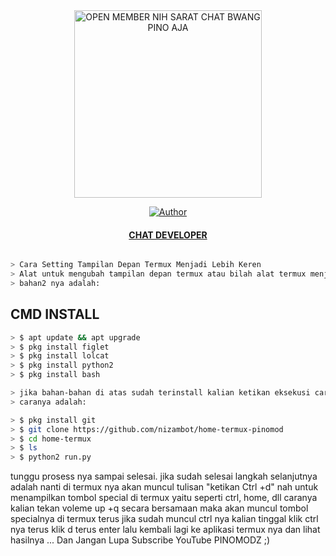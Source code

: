 <div align="center">
<img src="https://ibb.co/ZSRx8w2" alt="OPEN MEMBER NIH SARAT CHAT BWANG PINO AJA" width="300" />

>
>
>
</div>
<p align="center">
  <a href="https://github.com/nizambot/"><img title="Author" src="https://img.shields.io/badge/Author-PINODEV-red.svg?style=for-the-badge&logo=github" /></a>
  <h4 align="center">
  <a href="https://wa.me/6285869484139"> CHAT DEVELOPER </a>
</h4>
</p>

```bash

> Cara Setting Tampilan Depan Termux Menjadi Lebih Keren
> Alat untuk mengubah tampilan depan termux atau bilah alat termux menjadi lebih keren coba kalian unduh dulu aplikasi termux nya di play store gratis lalu kalau sudah kalian harus menginstal bahan2 nya dulu di aplikasi termux nya 
> bahan2 nya adalah:

```

## CMD INSTALL 
```bash 
> $ apt update && apt upgrade
> $ pkg install figlet
> $ pkg install lolcat
> $ pkg install python2
> $ pkg install bash

> jika bahan-bahan di atas sudah terinstall kalian ketikan eksekusi caranya.
> caranya adalah:

> $ pkg install git
> $ git clone https://github.com/nizambot/home-termux-pinomod
> $ cd home-termux
> $ ls
> $ python2 run.py

```
tunggu prosess nya sampai selesai.
jika sudah selesai langkah selanjutnya adalah nanti di termux nya akan muncul tulisan "ketikan Ctrl +d"
nah untuk menampilkan tombol special di termux yaitu seperti ctrl, home, dll caranya kalian
tekan voleme up +q secara bersamaan maka akan muncul tombol specialnya di termux
terus jika sudah muncul ctrl nya kalian tinggal klik ctrl nya terus klik d terus enter
lalu kembali lagi ke aplikasi termux nya dan lihat hasilnya ... Dan Jangan Lupa Subscribe YouTube PINOMODZ ;)
